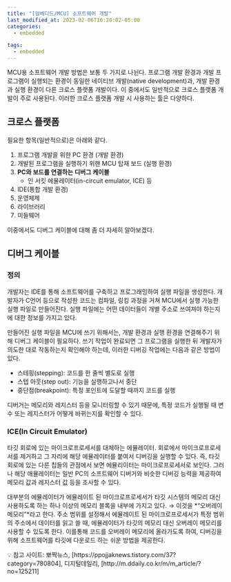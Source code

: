 ```yaml
---
title: "[임베디드/MCU] 소프트웨어 개발"
last_modified_at: 2023-02-06T16:20:02-05:00
categories:
  - embedded

tags:
  - embedded
---
```


 MCU용 소프트웨어 개발 방법은 보통 두 가지로 나뉜다. 프로그램 개발 환경과 개발 프로그램이 실행되는 환경이 동일한 네이티브 개발(native development)과, 개발 환경과 실행 환경이 다른 크로스 플랫폼 개발이다. 이 중에서도 일반적으로 크로스 플랫폼 개발이 주로 사용된다. 이러한 크로스 플랫폼 개발 시 사용하는 툴은 다양하다. 

## 크로스 플랫폼

필요한 항목(일반적으로)은 아래와 같다.

1. 프로그램 개발을 위한 PC 환경 (개발 환경)
2. 개발된 프로그램을 실행하기 위핸 MCU 탑재 보드 (실행 환경)
3. **PC와 보드를 연결하는 디버그 케이블**
    - 인 서킷 에뮬레이터(in-circuit emulator, ICE) 등
4. IDE(통합 개발 환경)
5. 운영체제
6. 라이브러리
7. 미들웨어

이중에서도 디버그 케이블에 대해 좀 더 자세히 알아보겠다.

## 디버그 케이블

### 정의

 개발자는 IDE를 통해 소프트웨어를 구축하고 프로그래밍하여 실행 파일을 생성한다. 개발자가 C언어 등으로 작성한 코드는 컴파일, 링킹 과정을 거쳐 MCU에서 실행 가능한 실행 파일로 만들어진다. 실행 파일에는 어떤 데이터들이 개별 주소로 쓰여져야 하는지에 대한 정보를 가지고 있다. 

 만들어진 실행 파일을 MCU에 쓰기 위해서는, 개발 환경과 실행 환경을 연결해주기 위해 디버그 케이블이 필요하다. 쓰기 작업이 완료되면 그 프로그램을 실행한 뒤 개발자가 의도한 대로 작동하는지 확인해야 하는데, 이러한 디버깅 작업에는 다음과 같은 방법이 있다.

- 스테핑(stepping): 코드를 한 줄씩 별도로 실행
- 스텝 아웃(step out): 기능을 실행하고나서 중단
- 중단점(breakpoint): 특정 포인트에 도달할 때까지 코드를 실행

디버거는 메모리와 레지스터 등을 모니터링할 수 있기 때문에, 특정 코드가 실행될 때 변수 또는 레지스터가 어떻게 바뀌는지를 확인할 수 있다.

### ICE(In Circuit Emulator)

 타깃 회로에 있는 마이크로프로세서를 대체하는 에뮬레이터. 회로에서 마이크로프로세서를 제거하고 그 자리에 해당 에뮬레이터를 붙여서 디버깅을 실행할 수 있다. 즉, 타깃 회로에 있는 다른 칩들의 관점에서 보면 에뮬리이터는 마이크로프로세서로 보인다. 그러나 해당 애뮬레이터는 일반 PC의 소프트웨어 디버거와 비슷한 디버깅 능력을 제공하여 메모리 값과 레지스터 값 등을 조사할 수 있다. 

 대부분의 에뮬레이터가 에뮬레이트 된 마이크로프로세서가 타깃 시스템의 메모리 대신 사용하도록 하는 하나 이상의 메모리 블록을 내부에 가지고 있다. → 이것을 *“오버레이 메모리”*라고 한다. 주소 범위를 설정해서 에뮬레이트 된 마이크로프로세서가 특정 범위의 주소에서 데이터를 읽고 쓸 때, 에뮬레이터가 타깃의 메모리 대신 오버레이 메모리를 사용할 수 있도록 한다. 이를통해 코드를 오버레이 메모리에 올라가도록 하여, 디버깅을 위해 소프트웨어를 타깃에 다운로드 하는 쉬운 방법을 제공한다.

<aside>
💡 참고 사이트: 뽀짝뉴스, [https://ppojjaknews.tistory.com/37?category=780804], 디지털데일리, [http://m.ddaily.co.kr/m/m_article/?no=125211]

</aside>
